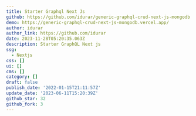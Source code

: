 ```yaml
---
title: Starter Graphql Next Js
github: https://github.com/idurar/generic-graphql-crud-next-js-mongodb
demo: https://generic-graphql-crud-next-js-mongodb.vercel.app/
author: idurar
author_link: https://github.com/idurar
date: 2023-11-28T05:20:35.063Z
description: Starter GraphQL Next js
ssg:
  - Nextjs
css: []
ui: []
cms: []
category: []
draft: false
publish_date: '2022-01-15T21:11:57Z'
update_date: '2023-06-11T15:20:39Z'
github_star: 32
github_fork: 3
---
```

